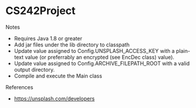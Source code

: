 # CS242Project

Notes
- Requires Java 1.8 or greater
- Add jar files under the lib directory to classpath
- Update value assigned to Config.UNSPLASH_ACCESS_KEY with a plain-text value (or preferrably an encrypted (see EncDec class) value).
- Update value assigned to Config.ARCHIVE_FILEPATH_ROOT with a valid output directory.
- Compile and execute the Main class

References
- https://unsplash.com/developers
